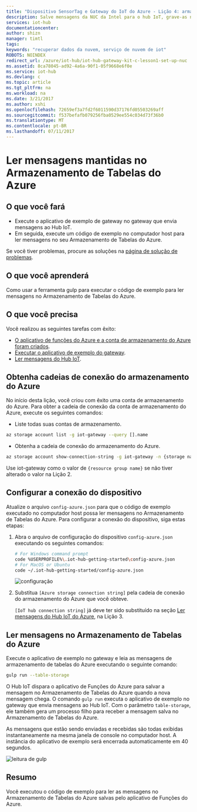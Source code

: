 ```yaml
---
title: "Dispositivo SensorTag e Gateway do IoT do Azure - Lição 4: armazenamento de tabelas | Microsoft Docs"
description: Salve mensagens da NUC da Intel para o hub IoT, grave-as no Armazenamento de Tabelas do Azure e, em seguida, leia-as na nuvem.
services: iot-hub
documentationcenter: 
author: shizn
manager: timtl
tags: 
keywords: "recuperar dados da nuvem, serviço de nuvem de iot"
ROBOTS: NOINDEX
redirect_url: /azure/iot-hub/iot-hub-gateway-kit-c-lesson1-set-up-nuc
ms.assetid: 8ca78045-ad92-4a6a-90f1-05f9668e6f0e
ms.service: iot-hub
ms.devlang: c
ms.topic: article
ms.tgt_pltfrm: na
ms.workload: na
ms.date: 3/21/2017
ms.author: xshi
ms.openlocfilehash: 72659ef3a7fd2f6011590d37176fd05503269aff
ms.sourcegitcommit: f537befafb079256fba0529ee554c034d73f36b0
ms.translationtype: MT
ms.contentlocale: pt-BR
ms.lasthandoff: 07/11/2017
---
```

# <a name="read-messages-persisted-in-azure-table-storage"></a>Ler mensagens mantidas no Armazenamento de Tabelas do Azure

## <a name="what-you-will-do"></a>O que você fará

- Execute o aplicativo de exemplo de gateway no gateway que envia mensagens ao Hub IoT.
- Em seguida, execute um código de exemplo no computador host para ler mensagens no seu Armazenamento de Tabelas do Azure. 

Se você tiver problemas, procure as soluções na [página de solução de problemas](iot-hub-gateway-kit-c-troubleshooting.md).

## <a name="what-you-will-learn"></a>O que você aprenderá

Como usar a ferramenta gulp para executar o código de exemplo para ler mensagens no Armazenamento de Tabelas do Azure.

## <a name="what-you-need"></a>O que você precisa

Você realizou as seguintes tarefas com êxito:

- [O aplicativo de funções do Azure e a conta de armazenamento do Azure foram criados](iot-hub-gateway-kit-c-lesson4-deploy-resource-manager-template.md).
- [Executar o aplicativo de exemplo do gateway](iot-hub-gateway-kit-c-lesson3-configure-ble-app.md).
- [Ler mensagens do Hub IoT](iot-hub-gateway-kit-c-lesson3-read-messages-from-hub.md).

## <a name="get-your-azure-storage-connection-strings"></a>Obtenha cadeias de conexão do armazenamento do Azure

No início desta lição, você criou com êxito uma conta de armazenamento do Azure. Para obter a cadeia de conexão da conta de armazenamento do Azure, execute os seguintes comandos:

* Liste todas suas contas de armazenamento.

```bash
az storage account list -g iot-gateway --query [].name
```

* Obtenha a cadeia de conexão do armazenamento do Azure.

```bash
az storage account show-connection-string -g iot-gateway -n {storage name}
```

Use iot-gateway como o valor de `{resource group name}` se não tiver alterado o valor na Lição 2.

## <a name="configure-the-device-connection"></a>Configurar a conexão do dispositivo

Atualize o arquivo `config-azure.json` para que o código de exemplo executado no computador host possa ler mensagens no Armazenamento de Tabelas do Azure. Para configurar a conexão do dispositivo, siga estas etapas:

1. Abra o arquivo de configuração do dispositivo `config-azure.json` executando os seguintes comandos:

   ```bash
   # For Windows command prompt
   code %USERPROFILE%\.iot-hub-getting-started\config-azure.json
   # For MacOS or Ubuntu
   code ~/.iot-hub-getting-started/config-azure.json
   ```

   ![configuração](media/iot-hub-gateway-kit-lessons/lesson4/config_azure.png)

2. Substitua `[Azure storage connection string]` pela cadeia de conexão do armazenamento do Azure que você obteve.

   `[IoT hub connection string]` já deve ter sido substituído na seção [Ler mensagens do Hub IoT do Azure](iot-hub-gateway-kit-c-lesson3-read-messages-from-hub.md), na Lição 3.

## <a name="read-messages-in-your-azure-table-storage"></a>Ler mensagens no Armazenamento de Tabelas do Azure

Execute o aplicativo de exemplo no gateway e leia as mensagens de armazenamento de tabelas do Azure executando o seguinte comando:

```bash
gulp run --table-storage
```

O Hub IoT dispara o aplicativo de Funções do Azure para salvar a mensagem no Armazenamento de Tabelas do Azure quando a nova mensagem chega.
O comando `gulp run` executa o aplicativo de exemplo no gateway que envia mensagens ao Hub IoT. Com o parâmetro `table-storage`, ele também gera um processo filho para receber a mensagem salva no Armazenamento de Tabelas do Azure.

As mensagens que estão sendo enviadas e recebidas são todas exibidas instantaneamente na mesma janela de console no computador host. A instância do aplicativo de exemplo será encerrada automaticamente em 40 segundos.

   ![leitura de gulp](media/iot-hub-gateway-kit-lessons/lesson4/gulp_run_read_table.png)


## <a name="summary"></a>Resumo

Você executou o código de exemplo para ler as mensagens no Armazenamento de Tabelas do Azure salvas pelo aplicativo de Funções do Azure.